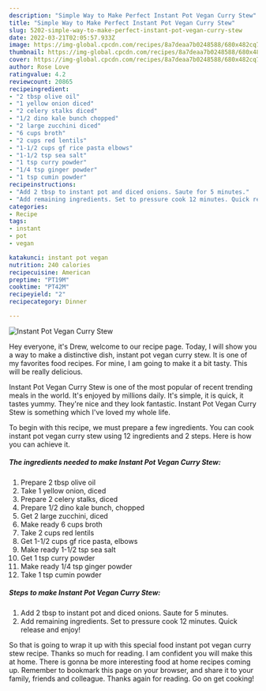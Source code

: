 ```yaml
---
description: "Simple Way to Make Perfect Instant Pot Vegan Curry Stew"
title: "Simple Way to Make Perfect Instant Pot Vegan Curry Stew"
slug: 5202-simple-way-to-make-perfect-instant-pot-vegan-curry-stew
date: 2022-03-21T02:05:57.933Z
image: https://img-global.cpcdn.com/recipes/8a7deaa7b0248588/680x482cq70/instant-pot-vegan-curry-stew-recipe-main-photo.jpg
thumbnail: https://img-global.cpcdn.com/recipes/8a7deaa7b0248588/680x482cq70/instant-pot-vegan-curry-stew-recipe-main-photo.jpg
cover: https://img-global.cpcdn.com/recipes/8a7deaa7b0248588/680x482cq70/instant-pot-vegan-curry-stew-recipe-main-photo.jpg
author: Rose Love
ratingvalue: 4.2
reviewcount: 20865
recipeingredient:
- "2 tbsp olive oil"
- "1 yellow onion diced"
- "2 celery stalks diced"
- "1/2 dino kale bunch chopped"
- "2 large zucchini diced"
- "6 cups broth"
- "2 cups red lentils"
- "1-1/2 cups gf rice pasta elbows"
- "1-1/2 tsp sea salt"
- "1 tsp curry powder"
- "1/4 tsp ginger powder"
- "1 tsp cumin powder"
recipeinstructions:
- "Add 2 tbsp to instant pot and diced onions. Saute for 5 minutes."
- "Add remaining ingredients. Set to pressure cook 12 minutes. Quick release and enjoy!"
categories:
- Recipe
tags:
- instant
- pot
- vegan

katakunci: instant pot vegan 
nutrition: 240 calories
recipecuisine: American
preptime: "PT19M"
cooktime: "PT42M"
recipeyield: "2"
recipecategory: Dinner

---
```



![Instant Pot Vegan Curry Stew](https://img-global.cpcdn.com/recipes/8a7deaa7b0248588/680x482cq70/instant-pot-vegan-curry-stew-recipe-main-photo.jpg)

Hey everyone, it's Drew, welcome to our recipe page. Today, I will show you a way to make a distinctive dish, instant pot vegan curry stew. It is one of my favorites food recipes. For mine, I am going to make it a bit tasty. This will be really delicious.

Instant Pot Vegan Curry Stew is one of the most popular of recent trending meals in the world. It's enjoyed by millions daily. It's simple, it is quick, it tastes yummy. They're nice and they look fantastic. Instant Pot Vegan Curry Stew is something which I've loved my whole life.




To begin with this recipe, we must prepare a few ingredients. You can cook instant pot vegan curry stew using 12 ingredients and 2 steps. Here is how you can achieve it.

<!--inarticleads1-->

##### The ingredients needed to make Instant Pot Vegan Curry Stew:

1. Prepare 2 tbsp olive oil
1. Take 1 yellow onion, diced
1. Prepare 2 celery stalks, diced
1. Prepare 1/2 dino kale bunch, chopped
1. Get 2 large zucchini, diced
1. Make ready 6 cups broth
1. Take 2 cups red lentils
1. Get 1-1/2 cups gf rice pasta, elbows
1. Make ready 1-1/2 tsp sea salt
1. Get 1 tsp curry powder
1. Make ready 1/4 tsp ginger powder
1. Take 1 tsp cumin powder




<!--inarticleads2-->

##### Steps to make Instant Pot Vegan Curry Stew:

1. Add 2 tbsp to instant pot and diced onions. Saute for 5 minutes.
1. Add remaining ingredients. Set to pressure cook 12 minutes. Quick release and enjoy!




So that is going to wrap it up with this special food instant pot vegan curry stew recipe. Thanks so much for reading. I am confident you will make this at home. There is gonna be more interesting food at home recipes coming up. Remember to bookmark this page on your browser, and share it to your family, friends and colleague. Thanks again for reading. Go on get cooking!
